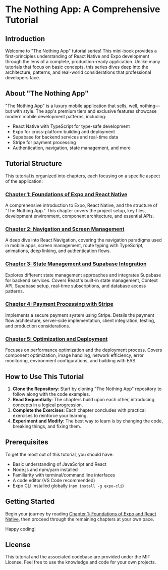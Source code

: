 # The Nothing App: A Comprehensive Tutorial

## Introduction

Welcome to "The Nothing App" tutorial series! This mini-book provides a first-principles understanding of React Native and Expo development through the lens of a complete, production-ready application. Unlike many tutorials that focus on basic concepts, this series dives deep into the architecture, patterns, and real-world considerations that professional developers face.

## About "The Nothing App"

"The Nothing App" is a luxury mobile application that sells, well, nothing—but with style. The app's premium tiers and exclusive features showcase modern mobile development patterns, including:

- React Native with TypeScript for type-safe development
- Expo for cross-platform building and deployment
- Supabase for backend services and real-time data
- Stripe for payment processing
- Authentication, navigation, state management, and more

## Tutorial Structure

This tutorial is organized into chapters, each focusing on a specific aspect of the application:

### [Chapter 1: Foundations of Expo and React Native](./chapter_1.md)

A comprehensive introduction to Expo, React Native, and the structure of "The Nothing App." This chapter covers the project setup, key files, development environment, component architecture, and essential APIs.

### [Chapter 2: Navigation and Screen Management](./chapter_2.md)

A deep dive into React Navigation, covering the navigation paradigms used in mobile apps, screen management, route typing with TypeScript, animations, deep linking, and authentication flows.

### [Chapter 3: State Management and Supabase Integration](./chapter_3.md)

Explores different state management approaches and integrates Supabase for backend services. Covers React's built-in state management, Context API, Supabase setup, real-time subscriptions, and database access patterns.

### [Chapter 4: Payment Processing with Stripe](./chapter_4.md)

Implements a secure payment system using Stripe. Details the payment flow architecture, server-side implementation, client integration, testing, and production considerations.

### [Chapter 5: Optimization and Deployment](./chapter_5.md)

Focuses on performance optimization and the deployment process. Covers component optimization, image handling, network efficiency, error monitoring, environment configurations, and building with EAS.

## How to Use This Tutorial

1. **Clone the Repository**: Start by cloning "The Nothing App" repository to follow along with the code examples.
2. **Read Sequentially**: The chapters build upon each other, introducing concepts in a logical progression.
3. **Complete the Exercises**: Each chapter concludes with practical exercises to reinforce your learning.
4. **Experiment and Modify**: The best way to learn is by changing the code, breaking things, and fixing them.

## Prerequisites

To get the most out of this tutorial, you should have:

- Basic understanding of JavaScript and React
- Node.js and npm/yarn installed
- Familiarity with terminal/command line interfaces
- A code editor (VS Code recommended)
- Expo CLI installed globally (`npm install -g expo-cli`)

## Getting Started

Begin your journey by reading [Chapter 1: Foundations of Expo and React Native](./chapter_1.md), then proceed through the remaining chapters at your own pace.

Happy coding!

## License

This tutorial and the associated codebase are provided under the MIT License. Feel free to use the knowledge and code for your own projects. 